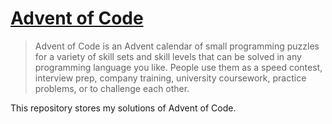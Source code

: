 # [Advent of Code](https://adventofcode.com/)

> Advent of Code is an Advent calendar of small programming puzzles for a variety of skill sets and skill levels that can be solved in any programming language you like.
> People use them as a speed contest, interview prep, company training, university coursework, practice problems, or to challenge each other.

This repository stores my solutions of Advent of Code.

